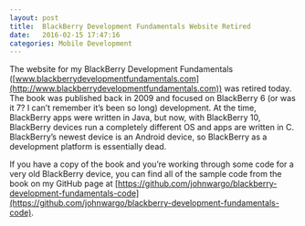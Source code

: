 ```yaml
---
layout: post
title:  BlackBerry Development Fundamentals Website Retired
date:   2016-02-15 17:47:16
categories: Mobile Development
---
```

The website for my BlackBerry Development Fundamentals ([www.blackberrydevelopmentfundamentals.com](http://www.blackberrydevelopmentfundamentals.com)) was retired today. The book was published back in 2009 and focused on BlackBerry 6 (or was it 7? I can’t remember it’s been so long) development. At the time, BlackBerry apps were written in Java, but now, with BlackBerry 10, BlackBerry devices run a completely different OS and apps are written in C. BlackBerry’s newest device is an Android device, so BlackBerry as a development platform is essentially dead.

If you have a copy of the book and you’re working through some code for a very old BlackBerry device, you can find all of the sample code from the book on my GitHub page at [https://github.com/johnwargo/blackberry-development-fundamentals-code](https://github.com/johnwargo/blackberry-development-fundamentals-code).